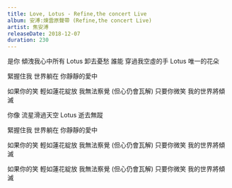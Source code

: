 ```yaml
---
title: Love, Lotus - Refine,the concert Live
album: 安溥:煉雲原聲帶 (Refine,the concert Live)
artist: 焦安溥
releaseDate: 2018-12-07
duration: 230
---
```

是你 傾洩我心中所有
Lotus 卸去憂愁
誰能 穿過我空虛的手
Lotus 唯一的花朵

緊握住我
世界躺在 你靜靜的愛中

如果你的笑 輕如蓮花綻放
我無法察覺 (但心仍會瓦解)
只要你微笑 我的世界將傾滅

你像 流星滑過天空
Lotus 逝去無蹤

緊握住我
世界躺在 你靜靜的愛中

如果你的笑 輕如蓮花綻放
我無法察覺 (但心仍會瓦解)
只要你微笑 我的世界將傾滅

如果你的笑 輕如蓮花綻放
我無法察覺 (但心仍會瓦解)
只要你微笑 我的世界將傾滅